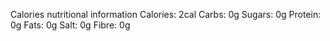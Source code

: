 Calories nutritional information
Calories: 2cal
Carbs: 0g
Sugars: 0g
Protein: 0g
Fats: 0g
Salt: 0g
Fibre: 0g